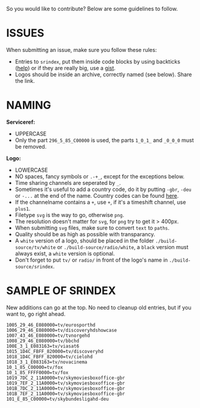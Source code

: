 So you would like to contribute? Below are some guidelines to follow.

ISSUES
======

When submitting an issue, make sure you follow these rules:

- Entries to `srindex`, put them inside code blocks by using backticks ([help](https://guides.github.com/features/mastering-markdown)) or if they are really big, use a [gist](https://gist.github.com/).
- Logos should be inside an archive, correctly named (see below). Share the link.

NAMING
======

__Serviceref:__

- UPPERCASE
- Only the part `296_5_85_C00000` is used, the parts `1_0_1_` and `_0_0_0` must be removed.

__Logo:__

- LOWERCASE
- NO spaces, fancy symbols or `.-+_`, except for the exceptions below.
- Time sharing channels are seperated by `_`.
- Sometimes it's useful to add a country code, do it by putting `-gbr`, `-deu` or `-...` at the end of the name. Country codes can be found [here](https://gist.github.com/picons/0db7c14917397962a734).
- If the channelname contains a `+`, use `+`, if it's a timeshift channel, use `plus1`.
- Filetype `svg` is the way to go, otherwise `png`.
- The resolution doesn't matter for `svg`, for `png` try to get it > 400px.
- When submitting `svg` files, make sure to convert `text` to `paths`.
- Quality should be as high as possible with transparancy.
- A `white` version of a logo, should be placed in the folder `./build-source/tv/white` or `./build-source/radio/white`, a `black` version must always exist, a `white` version is optional.
- Don't forget to put `tv/` or `radio/` in front of the logo's name in `./build-source/srindex`.

SAMPLE OF SRINDEX
=================

New additions can go at the top. No need to cleanup old entries, but if you want to, go right ahead.

```
1005_29_46_E080000=tv/eurosporthd
1006_29_46_E080000=tv/discoveryhdshowcase
1007_43_46_E080000=tv/tvnorgehd
1008_29_46_E080000=tv/bbchd
100E_3_1_E083163=tv/viasat6
1015_1D4C_FBFF_820000=tv/discoveryhd
1018_1D4C_FBFF_820000=tv/cielohd
1018_3_1_E083163=tv/novacinema
10_1_85_C00000=tv/fox
10_1_85_FFFF0000=tv/fox
1019_7DC_2_11A0000=tv/skymoviesboxoffice-gbr
1019_7EF_2_11A0000=tv/skymoviesboxoffice-gbr
101B_7DC_2_11A0000=tv/skymoviesboxoffice-gbr
101B_7EF_2_11A0000=tv/skymoviesboxoffice-gbr
101_E_85_C00000=tv/skybundesligahd-deu
```
